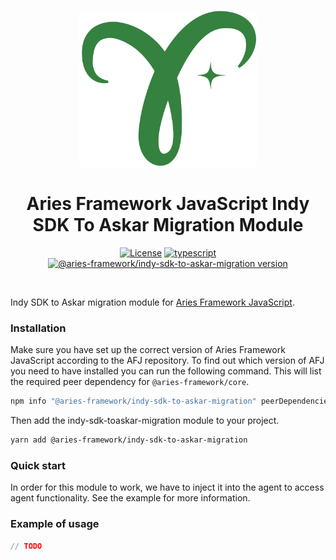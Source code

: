 <p align="center">
  <br />
  <img
    alt="Hyperledger Aries logo"
    src="https://raw.githubusercontent.com/hyperledger/aries-framework-javascript/aa31131825e3331dc93694bc58414d955dcb1129/images/aries-logo.png"
    height="250px"
  />
</p>
<h1 align="center"><b>Aries Framework JavaScript Indy SDK To Askar Migration Module</b></h1>
<p align="center">
  <a
    href="https://raw.githubusercontent.com/hyperledger/aries-framework-javascript/main/LICENSE"
    ><img
      alt="License"
      src="https://img.shields.io/badge/License-Apache%202.0-blue.svg"
  /></a>
  <a href="https://www.typescriptlang.org/"
    ><img
      alt="typescript"
      src="https://img.shields.io/badge/%3C%2F%3E-TypeScript-%230074c1.svg"
  /></a>
    <a href="https://www.npmjs.com/package/@aries-framework/indy-sdk-to-askar-migration"
    ><img
      alt="@aries-framework/indy-sdk-to-askar-migration version"
      src="https://img.shields.io/npm/v/@aries-framework/indy-sdk-to-askar-migration"
  /></a>

</p>
<br />

Indy SDK to Askar migration module for [Aries Framework JavaScript](https://github.com/hyperledger/aries-framework-javascript.git).

### Installation

Make sure you have set up the correct version of Aries Framework JavaScript according to the AFJ repository. To find out which version of AFJ you need to have installed you can run the following command. This will list the required peer dependency for `@aries-framework/core`.

```sh
npm info "@aries-framework/indy-sdk-to-askar-migration" peerDependencies
```

Then add the indy-sdk-toaskar-migration module to your project.

```sh
yarn add @aries-framework/indy-sdk-to-askar-migration
```

### Quick start

In order for this module to work, we have to inject it into the agent to access agent functionality. See the example for more information.

### Example of usage

```ts
// TODO
```
